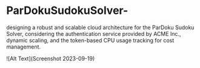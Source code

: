 # ParDokuSudokuSolver-
designing a robust and scalable cloud architecture for the ParDoku Sudoku Solver, considering the authentication service provided by ACME Inc., dynamic scaling, and the token-based CPU usage tracking for cost management.

![Alt Text](Screenshot 2023-09-19)

